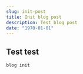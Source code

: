 ```yaml
---
slug: init-post
title: Init blog post
description: Test blog post
date: "1970-01-01"
---
```


## Test test

```bash
blog init
```
